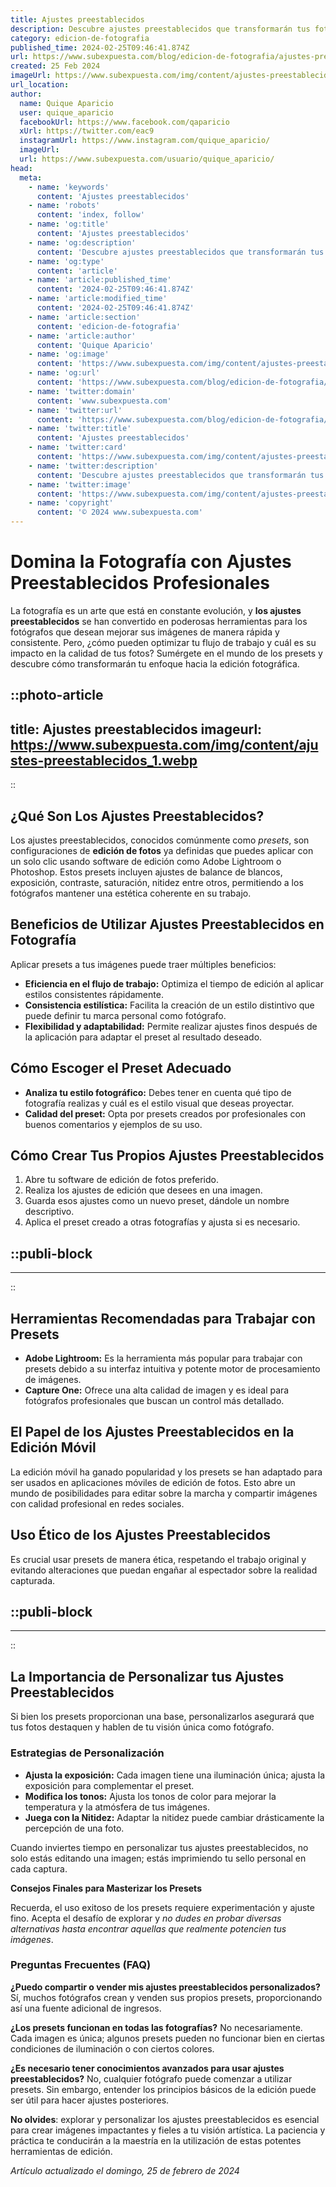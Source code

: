 ```yaml
---
title: Ajustes preestablecidos
description: Descubre ajustes preestablecidos que transformarán tus fotos e impulsarán tu creatividad. Calidad profesional en un click.
category: edicion-de-fotografia
published_time: 2024-02-25T09:46:41.874Z
url: https://www.subexpuesta.com/blog/edicion-de-fotografia/ajustes-preestablecidos
created: 25 Feb 2024
imageUrl: https://www.subexpuesta.com/img/content/ajustes-preestablecidos_1.webp
url_location:
author:
  name: Quique Aparicio
  user: quique_aparicio
  facebookUrl: https://www.facebook.com/qaparicio
  xUrl: https://twitter.com/eac9
  instagramUrl: https://www.instagram.com/quique_aparicio/
  imageUrl: 
  url: https://www.subexpuesta.com/usuario/quique_aparicio/
head:
  meta:
    - name: 'keywords'
      content: 'Ajustes preestablecidos'
    - name: 'robots'
      content: 'index, follow'
    - name: 'og:title'
      content: 'Ajustes preestablecidos'
    - name: 'og:description'
      content: 'Descubre ajustes preestablecidos que transformarán tus fotos e impulsarán tu creatividad. Calidad profesional en un click.'
    - name: 'og:type'
      content: 'article'
    - name: 'article:published_time'
      content: '2024-02-25T09:46:41.874Z'
    - name: 'article:modified_time'
      content: '2024-02-25T09:46:41.874Z'
    - name: 'article:section'
      content: 'edicion-de-fotografia'
    - name: 'article:author'
      content: 'Quique Aparicio'
    - name: 'og:image'
      content: 'https://www.subexpuesta.com/img/content/ajustes-preestablecidos_1.webp'
    - name: 'og:url'
      content: 'https://www.subexpuesta.com/blog/edicion-de-fotografia/ajustes-preestablecidos'
    - name: 'twitter:domain'
      content: 'www.subexpuesta.com'
    - name: 'twitter:url'
      content: 'https://www.subexpuesta.com/blog/edicion-de-fotografia/ajustes-preestablecidos'
    - name: 'twitter:title'
      content: 'Ajustes preestablecidos'
    - name: 'twitter:card'
      content: 'https://www.subexpuesta.com/img/content/ajustes-preestablecidos_1.webp'
    - name: 'twitter:description'
      content: 'Descubre ajustes preestablecidos que transformarán tus fotos e impulsarán tu creatividad. Calidad profesional en un click.'
    - name: 'twitter:image'
      content: 'https://www.subexpuesta.com/img/content/ajustes-preestablecidos_1.webp'
    - name: 'copyright'
      content: '© 2024 www.subexpuesta.com'
---
```

# Domina la Fotografía con Ajustes Preestablecidos Profesionales

La fotografía es un arte que está en constante evolución, y **los ajustes preestablecidos** se han convertido en poderosas herramientas para los fotógrafos que desean mejorar sus imágenes de manera rápida y consistente. Pero, ¿cómo pueden optimizar tu flujo de trabajo y cuál es su impacto en la calidad de tus fotos? Sumérgete en el mundo de los presets y descubre cómo transformarán tu enfoque hacia la edición fotográfica.


::photo-article
---
title: Ajustes preestablecidos
imageurl: https://www.subexpuesta.com/img/content/ajustes-preestablecidos_1.webp
---
::


## ¿Qué Son Los Ajustes Preestablecidos?

Los ajustes preestablecidos, conocidos comúnmente como *presets*, son configuraciones de **edición de fotos** ya definidas que puedes aplicar con un solo clic usando software de edición como Adobe Lightroom o Photoshop. Estos presets incluyen ajustes de balance de blancos, exposición, contraste, saturación, nitidez entre otros, permitiendo a los fotógrafos mantener una estética coherente en su trabajo.

## Beneficios de Utilizar Ajustes Preestablecidos en Fotografía

Aplicar presets a tus imágenes puede traer múltiples beneficios:

- **Eficiencia en el flujo de trabajo:** Optimiza el tiempo de edición al aplicar estilos consistentes rápidamente.
- **Consistencia estilística:** Facilita la creación de un estilo distintivo que puede definir tu marca personal como fotógrafo.
- **Flexibilidad y adaptabilidad:** Permite realizar ajustes finos después de la aplicación para adaptar el preset al resultado deseado.

## Cómo Escoger el Preset Adecuado

- **Analiza tu estilo fotográfico:** Debes tener en cuenta qué tipo de fotografía realizas y cuál es el estilo visual que deseas proyectar.
- **Calidad del preset:** Opta por presets creados por profesionales con buenos comentarios y ejemplos de su uso.

## Cómo Crear Tus Propios Ajustes Preestablecidos

1. Abre tu software de edición de fotos preferido.
2. Realiza los ajustes de edición que desees en una imagen.
3. Guarda esos ajustes como un nuevo preset, dándole un nombre descriptivo.
4. Aplica el preset creado a otras fotografías y ajusta si es necesario.


  ::publi-block
  ---
  ---
  ::
  
  
## Herramientas Recomendadas para Trabajar con Presets

- **Adobe Lightroom:** Es la herramienta más popular para trabajar con presets debido a su interfaz intuitiva y potente motor de procesamiento de imágenes.
- **Capture One:** Ofrece una alta calidad de imagen y es ideal para fotógrafos profesionales que buscan un control más detallado.

## El Papel de los Ajustes Preestablecidos en la Edición Móvil

La edición móvil ha ganado popularidad y los presets se han adaptado para ser usados en aplicaciones móviles de edición de fotos. Esto abre un mundo de posibilidades para editar sobre la marcha y compartir imágenes con calidad profesional en redes sociales.

## Uso Ético de los Ajustes Preestablecidos

Es crucial usar presets de manera ética, respetando el trabajo original y evitando alteraciones que puedan engañar al espectador sobre la realidad capturada.


  ::publi-block
  ---
  ---
  ::
  
  
## La Importancia de Personalizar tus Ajustes Preestablecidos

Si bien los presets proporcionan una base, personalizarlos asegurará que tus fotos destaquen y hablen de tu visión única como fotógrafo.

### Estrategias de Personalización

- **Ajusta la exposición:** Cada imagen tiene una iluminación única; ajusta la exposición para complementar el preset.
- **Modifica los tonos:** Ajusta los tonos de color para mejorar la temperatura y la atmósfera de tus imágenes.
- **Juega con la Nitidez:** Adaptar la nitidez puede cambiar drásticamente la percepción de una foto.

Cuando inviertes tiempo en personalizar tus ajustes preestablecidos, no solo estás editando una imagen; estás imprimiendo tu sello personal en cada captura.

**Consejos Finales para Masterizar los Presets**

Recuerda, el uso exitoso de los presets requiere experimentación y ajuste fino. Acepta el desafío de explorar y *no dudes en probar diversas alternativas hasta encontrar aquellas que realmente potencien tus imágenes*.

### Preguntas Frecuentes (FAQ)

**¿Puedo compartir o vender mis ajustes preestablecidos personalizados?**
Sí, muchos fotógrafos crean y venden sus propios presets, proporcionando así una fuente adicional de ingresos.

**¿Los presets funcionan en todas las fotografías?**
No necesariamente. Cada imagen es única; algunos presets pueden no funcionar bien en ciertas condiciones de iluminación o con ciertos colores.

**¿Es necesario tener conocimientos avanzados para usar ajustes preestablecidos?**
No, cualquier fotógrafo puede comenzar a utilizar presets. Sin embargo, entender los principios básicos de la edición puede ser útil para hacer ajustes posteriores.

**No olvides**: explorar y personalizar los ajustes preestablecidos es esencial para crear imágenes impactantes y fieles a tu visión artística. La paciencia y práctica te conducirán a la maestría en la utilización de estas potentes herramientas de edición.

_Artículo actualizado el domingo, 25 de febrero de 2024_